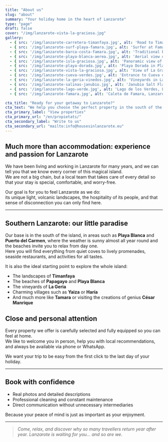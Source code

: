 ```yaml
---
title: "About us"
slug: "about"
summary: "Your holiday home in the heart of Lanzarote"
type: "page"
draft: false
cover: "/img/lanzarote-vista-la-graciosa.jpg"
gallery:
  - { src: '/img/lanzarote-carretera-timanfaya.jpg', alt: 'Road to Timanfaya, Lanzarote' }
  - { src: '/img/lanzarote-surf-playa-famara.jpg', alt: 'Surfer at Famara beach, Lanzarote' }
  - { src: '/img/lanzarote-barca-costa-famara.jpg', alt: 'Traditional boat on the north coast of Lanzarote' }
  - { src: '/img/lanzarote-playa-blanca-aerea.jpg', alt: 'Aerial view of Playa Blanca, Lanzarote' }
  - { src: '/img/lanzarote-isla-graciosa.jpg', alt: 'Panoramic view of La Graciosa from Lanzarote' }
  - { src: '/img/lanzarote-playa-dorada.jpg', alt: 'Playa Dorada in Playa Blanca, Lanzarote' }
  - { src: '/img/lanzarote-vista-la-graciosa.jpg', alt: 'View of La Graciosa from Mirador del Río' }
  - { src: '/img/lanzarote-cueva-verdes.jpg', alt: 'Entrance to Cueva de los Verdes, Lanzarote' }
  - { src: '/img/lanzarote-la-geria-vinedos.jpg', alt: 'Vineyards in La Geria, Lanzarote' }
  - { src: '/img/lanzarote-salinas-janubio.jpg', alt: 'Janubio Salt Flats, Lanzarote' }
  - { src: '/img/lanzarote-lago-verde.jpg', alt: 'Lago de los Verdes, Lanzarote' }
  - { src: '/img/lanzarote-famara.jpg', alt: 'Caleta de Famara, Lanzarote' }

cta_title: "Ready for your getaway to Lanzarote?"
cta_text: "We help you choose the perfect property in the south of the island: Playa Blanca and Puerto del Carmen."
cta_primary_label: "View properties"
cta_primary_url: "/en/propietats/"
cta_secondary_label: "Write to us"
cta_secondary_url: "mailto:info@housesinlanzarote.eu"
---
```


## Much more than accommodation: experience and passion for Lanzarote

We have been living and working in Lanzarote for many years, and we can tell you that we know every corner of this magical island.  
We are not a big chain, but a local team that takes care of every detail so that your stay is special, comfortable, and worry-free.

Our goal is for you to feel Lanzarote as we do:  
its unique light, volcanic landscapes, the hospitality of its people, and that sense of disconnection you can only find here.

---

## Southern Lanzarote: our little paradise

Our base is in the south of the island, in areas such as **Playa Blanca** and **Puerto del Carmen**, where the weather is sunny almost all year round and the beaches invite you to relax from day one.  
Here you will find everything from quiet coves to lively promenades, seaside restaurants, and activities for all tastes.

It is also the ideal starting point to explore the whole island:  
- The landscapes of **Timanfaya**  
- The beaches of **Papagayo** and **Playa Blanca**  
- The vineyards of **La Geria**  
- Charming villages such as **Yaiza** or **Haría**  
- And much more like **Tamara** or visiting the creations of genius **César Manrique**
<!--col-break-->

## Close and personal attention

Every property we offer is carefully selected and fully equipped so you can feel at home.  
We like to welcome you in person, help you with local recommendations, and always be available via phone or WhatsApp.

We want your trip to be easy from the first click to the last day of your holiday.

---

## Book with confidence

- Real photos and detailed descriptions  
- Professional cleaning and constant maintenance  
- Direct communication without unnecessary intermediaries  

Because your peace of mind is just as important as your enjoyment.

---

> *Come, relax, and discover why so many travellers return year after year. Lanzarote is waiting for you… and so are we.*